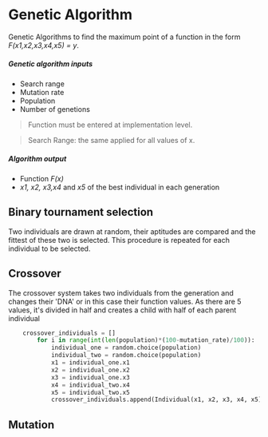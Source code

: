 # Genetic Algorithm

Genetic Algorithms to find the maximum point of a
function in the form _F(x1,x2,x3,x4,x5) = y_.

##### Genetic algorithm inputs
- Search range
- Mutation rate
- Population
- Number of genetions

>Function must be entered at implementation level.

>Search Range: the same applied for all values ​​of x.

##### Algorithm output
- Function _F(x)_
- _x1, x2, x3,x4_ and _x5_ of the best individual in each generation

## Binary tournament selection
Two individuals are drawn at random, their aptitudes are compared and the fittest of these two is selected. This procedure is repeated for
each individual to be selected.

## Crossover
The crossover system takes two individuals from the generation and changes their 'DNA' or in this case their function values.
As there are 5 values, it's divided in half and creates a child with half of each parent individual

~~~python
    crossover_individuals = []
        for i in range(int(len(population)*(100-mutation_rate)/100)):
            individual_one = random.choice(population)
            individual_two = random.choice(population)
            x1 = individual_one.x1
            x2 = individual_one.x2
            x3 = individual_one.x3
            x4 = individual_two.x4
            x5 = individual_two.x5
            crossover_individuals.append(Individual(x1, x2, x3, x4, x5))
~~~

## Mutation